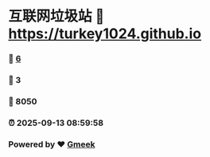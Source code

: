# 互联网垃圾站 :link: https://turkey1024.github.io 
### :page_facing_up: [6](https://turkey1024.github.io/tag.html) 
### :speech_balloon: 3 
### :hibiscus: 8050 
### :alarm_clock: 2025-09-13 08:59:58 
### Powered by :heart: [Gmeek](https://github.com/Meekdai/Gmeek)
